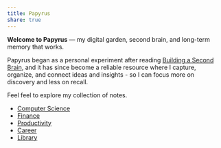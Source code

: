 ```yaml
---
title: Papyrus
share: true
---
```


**Welcome to Papyrus** — my digital garden, second brain, and long-term memory that works.

Papyrus began as a personal experiment after reading [Building a Second Brain](./Building%20a%20Second%20Brain.md), and it has since become a reliable resource where I capture, organize, and connect ideas and insights - so I can focus more on discovery and less on recall. 

Feel feel to explore my collection of notes.

* [Computer Science](./Computer%20Science.md)
* [Finance](./Finance.md)
* [Productivity](./Productivity.md)
* [Career](./Career.md)
* [Library](./Library.md)
